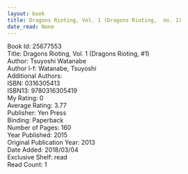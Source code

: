 ```yaml
---
layout: book
title: Dragons Rioting, Vol. 1 (Dragons Rioting,  no. 1)
date_read: None
---
```


Book Id: 25677553<br />
Title: Dragons Rioting, Vol. 1 (Dragons Rioting, #1)<br />
Author: Tsuyoshi Watanabe<br />
Author l-f: Watanabe, Tsuyoshi<br />
Additional Authors: <br />
ISBN: 0316305413<br />
ISBN13: 9780316305419<br />
My Rating: 0<br />
Average Rating: 3.77<br />
Publisher: Yen Press<br />
Binding: Paperback<br />
Number of Pages: 160<br />
Year Published: 2015<br />
Original Publication Year: 2013<br />
Date Added: 2018/03/04<br />
Exclusive Shelf: read<br />
Read Count: 1<br />

